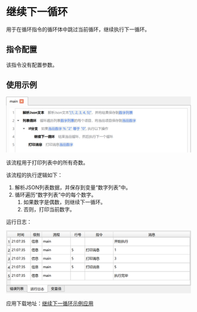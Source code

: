 # 继续下一循环

用于在循环指令的循环体中跳过当前循环，继续执行下一循环。

## 指令配置

该指令没有配置参数。

## 使用示例

![继续下一循环示例流程截图](continue_demo_process.png)

该流程用于打印列表中的所有奇数。

该流程的执行逻辑如下：

1. 解析JSON列表数据，并保存到变量“数字列表”中。
2. 循环遍历“数字列表”中的每个数字。
    1. 如果数字是偶数，则继续下一循环。
    2. 否则，打印当前数字。

运行日志：

![继续下一循环示例流程运行日志](continue_demo_log.png)

应用下载地址：[继续下一循环示例应用](../../../examples/continue_demo.zip)
